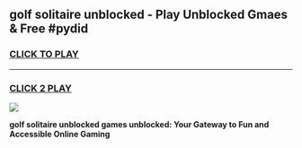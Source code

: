 
## golf solitaire unblocked - Play Unblocked Gmaes & Free #pydid
<h3>
<a href="https://news.freeplayer.one?title=golf_solitaire_unblocked&ref=26F">CLICK TO PLAY</a></h3>
<hr>

<h3>
<a href="https://news.freeplayer.one?title=golf_solitaire_unblocked&ref=26F">CLICK 2 PLAY</a>
  
</h3>

<a href="https://news.freeplayer.one?title=golf_solitaire_unblocked&ref=26F/"><img src="https://clearcache.store/games.png"></a>


**golf solitaire unblocked games unblocked: Your Gateway to Fun and Accessible Online Gaming**
